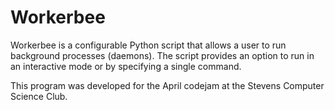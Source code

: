 # Workerbee

Workerbee is a configurable Python script that allows a user to run background processes (daemons). The script provides an option to run in an interactive mode or by specifying a single command.

This program was developed for the April codejam at the Stevens Computer Science Club.


